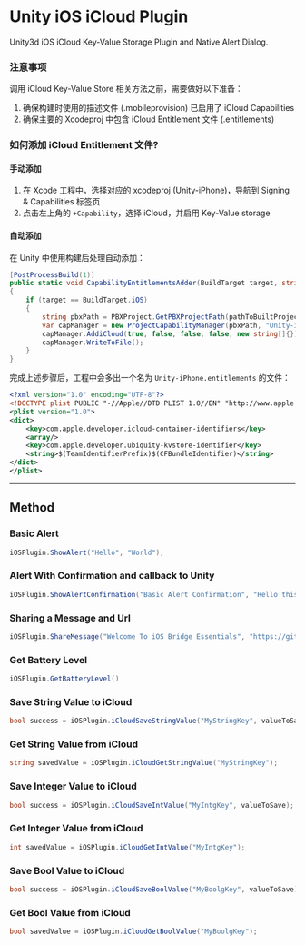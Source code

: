 # Unity iOS iCloud Plugin

Unity3d iOS iCloud Key-Value Storage Plugin and Native Alert Dialog.

### 注意事项

调用 iCloud Key-Value Store 相关方法之前，需要做好以下准备：

1. 确保构建时使用的描述文件 (.mobileprovision) 已启用了 iCloud Capabilities
2. 确保主要的 Xcodeproj 中包含 iCloud Entitlement 文件 (.entitlements)

### 如何添加 iCloud Entitlement 文件?

#### 手动添加

1. 在 Xcode 工程中，选择对应的 xcodeproj (Unity-iPhone)，导航到 Signing & Capabilities 标签页
2. 点击左上角的 `+Capability`，选择 iCloud，并启用 Key-Value storage

#### 自动添加

在 Unity 中使用构建后处理自动添加：

```csharp
[PostProcessBuild(1)]
public static void CapabilityEntitlementsAdder(BuildTarget target, string pathToBuiltProject)
{
    if (target == BuildTarget.iOS)
    {
        string pbxPath = PBXProject.GetPBXProjectPath(pathToBuiltProject);
        var capManager = new ProjectCapabilityManager(pbxPath, "Unity-iPhone.entitlements", "Unity-iPhone");
        capManager.AddiCloud(true, false, false, false, new string[]{});
        capManager.WriteToFile();
    }
}
```

完成上述步骤后，工程中会多出一个名为 `Unity-iPhone.entitlements` 的文件：

```xml
<?xml version="1.0" encoding="UTF-8"?>
<!DOCTYPE plist PUBLIC "-//Apple//DTD PLIST 1.0//EN" "http://www.apple.com/DTDs/PropertyList-1.0.dtd">
<plist version="1.0">
<dict>
	<key>com.apple.developer.icloud-container-identifiers</key>
	<array/>
	<key>com.apple.developer.ubiquity-kvstore-identifier</key>
	<string>$(TeamIdentifierPrefix)$(CFBundleIdentifier)</string>
</dict>
</plist>
```

----

## Method

### Basic Alert

```csharp
iOSPlugin.ShowAlert("Hello", "World");
```

### Alert With Confirmation and callback to Unity

```csharp
iOSPlugin.ShowAlertConfirmation("Basic Alert Confirmation", "Hello this is a basic confirmation !", "CallBack");
```

### Sharing a Message and Url

```csharp
iOSPlugin.ShareMessage("Welcome To iOS Bridge Essentials", "https://github.com/georgehuan1994/Unity-iOS-iCloud-Plugin");
```

### Get Battery Level

```csharp
iOSPlugin.GetBatteryLevel()
```

### Save String Value to iCloud

```csharp
bool success = iOSPlugin.iCloudSaveStringValue("MyStringKey", valueToSave);
```

### Get String Value from iCloud

```csharp
string savedValue = iOSPlugin.iCloudGetStringValue("MyStringKey");
```

### Save Integer Value to iCloud

```csharp
bool success = iOSPlugin.iCloudSaveIntValue("MyIntgKey", valueToSave);
```

### Get Integer Value from iCloud

```csharp
int savedValue = iOSPlugin.iCloudGetIntValue("MyIntgKey");
```

### Save Bool Value to iCloud

```csharp
bool success = iOSPlugin.iCloudSaveBoolValue("MyBoolgKey", valueToSave);
```

### Get Bool Value from iCloud

```csharp
bool savedValue = iOSPlugin.iCloudGetBoolValue("MyBoolgKey");
```
